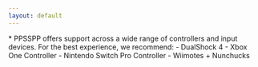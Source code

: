 ```yaml
---
layout: default
---
```


<div markdown="1">
* PPSSPP offers support across a wide range of controllers and input devices. For the best experience, we recommend:	
	- DualShock 4
	- Xbox One Controller
	- Nintendo Switch Pro Controller
	- Wiimotes + Nunchucks
</div>